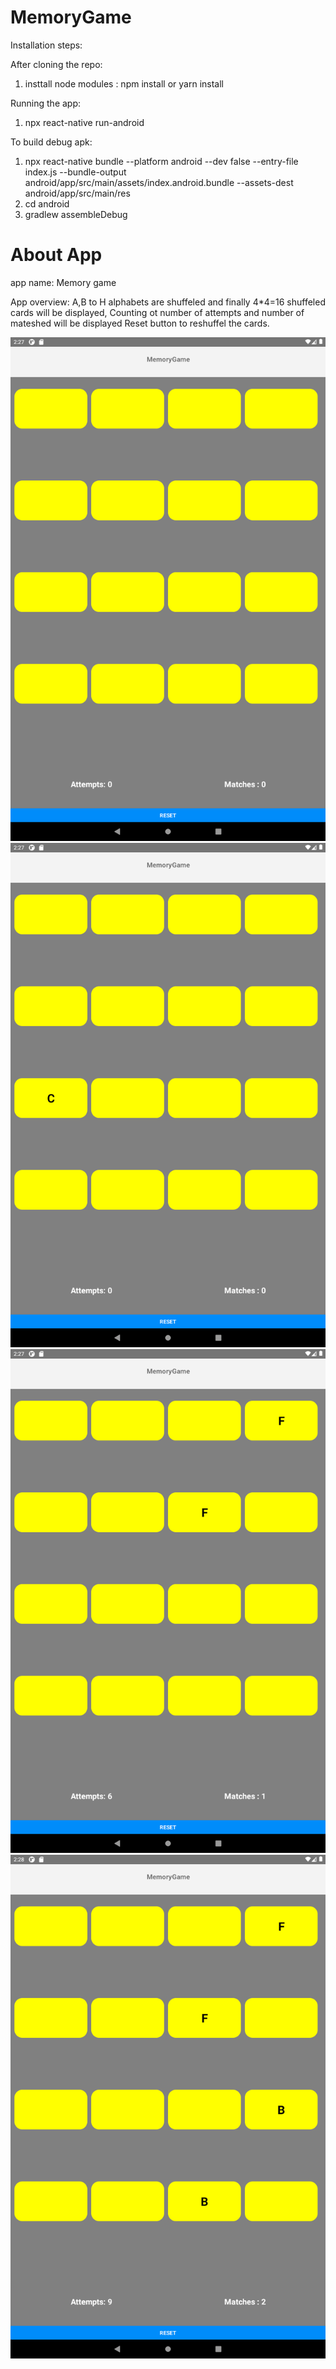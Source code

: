 # MemoryGame

Installation steps:

After cloning the repo:
1. insttall node modules : npm install or yarn install

Running the app:
1. npx react-native run-android

To build debug apk:
1. npx react-native bundle --platform android --dev false --entry-file index.js --bundle-output android/app/src/main/assets/index.android.bundle --assets-dest android/app/src/main/res
2. cd android
3. gradlew assembleDebug

# About App

app name: Memory game

App overview: 
A,B to H alphabets are shuffeled and finally 4*4=16  shuffeled cards will be displayed,
Counting ot number of attempts and number of mateshed will be displayed
Reset button to reshuffel the cards.

![launch screen](/assets/Screenshot_1634590637.png?raw=true "starting screen")
![on click](/assets/Screenshot_1634590648.png?raw=true "starting screen")
![on matching](/assets/Screenshot_1634590671.png?raw=true "matching screen")
![on matching](/assets/Screenshot_1634590688.png?raw=true "matching screen")
